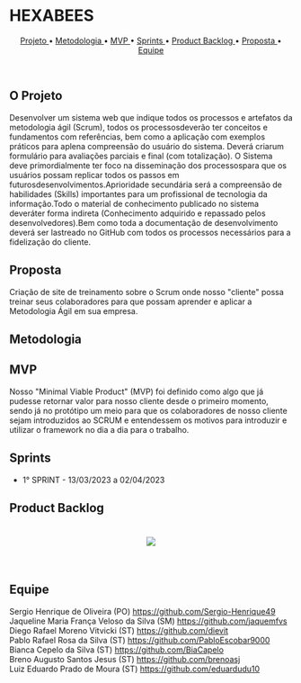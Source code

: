 # HEXABEES

<p align="center">
  <a href ="#o-projeto"> Projeto </a>  • 
  <a href ="metodologia"> Metodologia </a> •
  <a href ="mvp"> MVP </a> •
  <a href ="#sprints"> Sprints </a>  • 
  <a href ="#product-backlog">Product Backlog </a>  •
  <a href ="#proposta">Proposta </a>  •
  <a href ="#equipe"> Equipe </a>

</p>

<br>
 
## O Projeto

Desenvolver  um  sistema  web que  indique  todos  os  processos  e  artefatos  da  metodologia  ágil (Scrum),  todos os processosdeverão  ter conceitos  e  fundamentos  com  referências,  bem  como  a aplicação com exemplos práticos para aplena compreensão do usuário do sistema. Deverá criarum formulário para avaliações parciais e final (com totalização). O  Sistema  deve  primordialmente  ter  foco  na  disseminação  dos  processospara  que  os  usuários possam replicar todos os passos em futurosdesenvolvimentos.Aprioridade   secundária   será   a   compreensão   de   habilidades   (Skills)   importantes   para   um profissional de tecnologia da informação.Todo o material de conhecimento publicado no sistema deveráter forma indireta (Conhecimento adquirido e repassado pelos desenvolvedores).Bem como toda a documentação de desenvolvimento deverá ser lastreado no GitHub com todos os processos necessários para a fidelização do cliente. 

## Proposta

Criação de site de treinamento sobre o Scrum onde nosso "cliente" possa treinar seus colaboradores para que possam aprender e aplicar a Metodologia Ágil em sua empresa.

##  Metodologia <a id="metodologia"></a>

## MVP <a id="mvp"></a>

Nosso "Minimal Viable Product" (MVP) foi definido como algo que já pudesse retornar valor para nosso cliente desde o primeiro momento, sendo já no protótipo um meio para que os colaboradores de nosso cliente sejam introduzidos ao SCRUM e entendessem os motivos para introduzir e utilizar o framework no dia a dia para o trabalho. 

## Sprints

- 1° SPRINT  - 13/03/2023 a 02/04/2023 

## Product Backlog

<h1 align="center"> <img src = "./readme/Backlog(protótipo).png" /></h1> 

<br>

## Equipe
Sergio Henrique de Oliveira (PO) https://github.com/Sergio-Henrique49 <br>
Jaqueline Maria França Veloso da Silva (SM) https://github.com/jaquemfvs <br>
Diego Rafael Moreno Vitvicki (ST) https://github.com/dievit <br>
Pablo Rafael Rosa da Silva (ST) https://github.com/PabloEscobar9000 <br>
Bianca Cepelo da Silva (ST) https://github.com/BiaCapelo <br>
Breno Augusto Santos Jesus (ST) https://github.com/brenoasj <br>
Luiz Eduardo Prado de Moura (ST) https://github.com/eduardudu10 <br>
